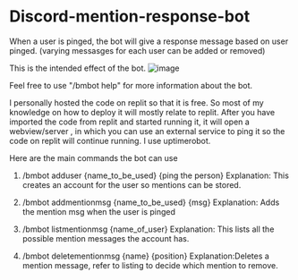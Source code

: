 # Discord-mention-response-bot
When a user is pinged, the bot will give a response message based on user pinged. (varying messasges for each user can be added or removed)

This is the intended effect of the bot. 
![image](https://user-images.githubusercontent.com/106570265/207771017-fe969e4a-6817-4fc6-8922-d86b83401a91.png)

Feel free to use "/bmbot help" for more information about the bot.

I personally hosted the code on replit so that it is free. So most of my knowledge on how to deploy it will mostly relate to replit.
After you have imported the code from replit and started running it, it will open a webview/server , in which you can use an external service to ping it so the code on 
replit will continue running. I use uptimerobot.

Here are the main commands the bot can use 

1. /bmbot adduser {name_to_be_used} {ping the person}
Explanation: This creates an account for the user so mentions can be stored.

2. /bmbot addmentionmsg {name_to_be_used} {msg}
Explanation: Adds the mention msg when the user is pinged

3. /bmbot listmentionmsg {name_of_user} 
Explanation: This lists all the possible mention messages the account has.

4. /bmbot deletementionmsg {name} {position}
Explanation:Deletes a mention message, refer to listing to decide which mention to remove.

